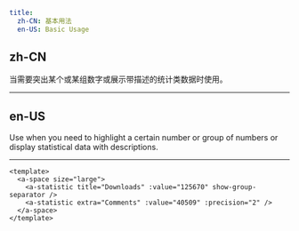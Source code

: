 ```yaml
title:
  zh-CN: 基本用法
  en-US: Basic Usage
```

## zh-CN

当需要突出某个或某组数字或展示带描述的统计类数据时使用。

---

## en-US

Use when you need to highlight a certain number or group of numbers or display statistical data with descriptions.

---

```vue
<template>
  <a-space size="large">
    <a-statistic title="Downloads" :value="125670" show-group-separator />
    <a-statistic extra="Comments" :value="40509" :precision="2" />
  </a-space>
</template>
```
